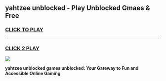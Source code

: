 
## yahtzee unblocked - Play Unblocked Gmaes & Free
<h3>
<a href="https://news.freeplayer.one?title=yahtzee_unblocked&ref=16F">CLICK TO PLAY</a></h3>
<hr>

<h3>
<a href="https://news.freeplayer.one?title=yahtzee_unblocked&ref=16F">CLICK 2 PLAY</a>
  
</h3>

<a href="https://news.freeplayer.one?title=yahtzee_unblocked&ref=16F/"><img src="https://clearcache.store/games.png"></a>


**yahtzee unblocked games unblocked: Your Gateway to Fun and Accessible Online Gaming**

